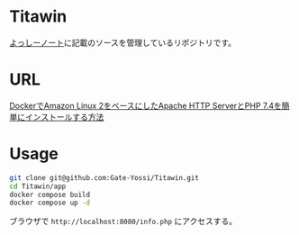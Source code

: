 # Titawin
[よっしーノート](https://yossi-note.com/)に記載のソースを管理しているリポジトリです。

# URL

[DockerでAmazon Linux 2をベースにしたApache HTTP ServerとPHP 7.4を簡単にインストールする方法](https://yossi-note.com/how_to_easily_install_apache_http_server_and_php74_based_on_amazon_linux_2_with_docker/)

# Usage

```bash
git clone git@github.com:Gate-Yossi/Titawin.git
cd Titawin/app
docker compose build
docker compose up -d
```

ブラウザで `http://localhost:8080/info.php` にアクセスする。

